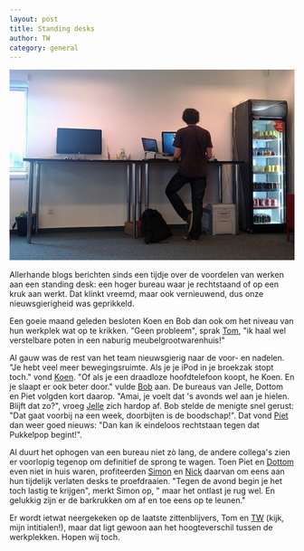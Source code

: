 ```yaml
---
layout: post
title: Standing desks
author: TW
category: general
---
```

<img src="/img/standingdesks.jpg" alt="Standing desks"/>

Allerhande blogs berichten sinds een tijdje over de voordelen van werken aan een standing desk: een hoger bureau waar je rechtstaand of op een kruk aan werkt. Dat klinkt vreemd, maar ook vernieuwend, dus onze nieuwsgierigheid was geprikkeld.

Een goeie maand geleden besloten Koen en Bob dan ook om het niveau van hun werkplek wat op te krikken. "Geen probleem", sprak [Tom](http://blog.10to1.be/author/tom/), "ik haal wel verstelbare poten in een naburig meubelgrootwarenhuis!"

Al gauw was de rest van het team nieuwsgierig naar de voor- en nadelen. "Je hebt veel meer bewegingsruimte. Als je je iPod in je broekzak stopt toch." vond [Koen](http://blog.10to1.be/author/koen/). "Of als je een draadloze hoofdtelefoon koopt, he Koen. En je slaapt er ook beter door." vulde [Bob](http://blog.10to1.be/author/bob/) aan. De bureaus van Jelle, Dottom en Piet volgden kort daarop. "Amai, je voelt dat 's avonds wel aan je hielen. Blijft dat zo?", vroeg [Jelle](http://blog.10to1.be/author/jelle/) zich hardop af. Bob stelde de menigte snel gerust: "Dat gaat voorbij na een week, doorbijten is de boodschap!". Dat vond [Piet](http://blog.10to1.be/author/piet/) dan weer goed nieuws: "Dan kan ik eindeloos rechtstaan tegen dat Pukkelpop begint!".

Al duurt het ophogen van een bureau niet z&ograve; lang, de andere collega's zien er voorlopig tegenop om definitief de sprong te wagen. Toen Piet en [Dottom](http://blog.10to1.be/author/dottom/) even niet in huis waren, profiteerden [Simon](http://twitter.com/#!/cimm) en [Nick](http://twitter.com/#!/nilo) daarvan om eens aan hun tijdelijk verlaten desks te proefdraaien. "Tegen de avond begin je het toch lastig te krijgen", merkt Simon op, " maar het ontlast je rug wel. En gelukkig zijn er de barkrukken om af en toe eens op te leunen."

Er wordt ietwat neergekeken op de laatste zittenblijvers, Tom en [TW](http://blog.10to1.be/author/tw/) (kijk, mijn intitialen!), maar dat ligt gewoon aan het hoogteverschil tussen de werkplekken. Hopen wij toch.